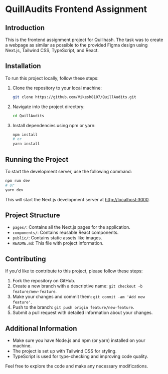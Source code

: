 # QuillAudits Frontend Assignment

## Introduction

This is the frontend assignment project for Quillhash. The task was to create a webpage as similar as possible to the provided Figma design using Next.js, Tailwind CSS, TypeScript, and React.

## Installation

To run this project locally, follow these steps:

1. Clone the repository to your local machine:

   ```bash
   git clone https://github.com/Vikesh8107/QuillAudits.git
   ```

2. Navigate into the project directory:

   ```bash
   cd QuillAudits
   ```

3. Install dependencies using npm or yarn:

   ```bash
   npm install
   # or
   yarn install
   ```

## Running the Project

To start the development server, use the following command:

```bash
npm run dev
# or
yarn dev
```

This will start the Next.js development server at [http://localhost:3000](http://localhost:3000).

## Project Structure

- `pages/`: Contains all the Next.js pages for the application.
- `components/`: Contains reusable React components.
- `public/`: Contains static assets like images.
- `README.md`: This file with project information.

## Contributing

If you'd like to contribute to this project, please follow these steps:

1. Fork the repository on GitHub.
2. Create a new branch with a descriptive name: `git checkout -b feature/new-feature`.
3. Make your changes and commit them: `git commit -am 'Add new feature'`.
4. Push to the branch: `git push origin feature/new-feature`.
5. Submit a pull request with detailed information about your changes.

## Additional Information

- Make sure you have Node.js and npm (or yarn) installed on your machine.
- The project is set up with Tailwind CSS for styling.
- TypeScript is used for type-checking and improving code quality.

Feel free to explore the code and make any necessary modifications.
